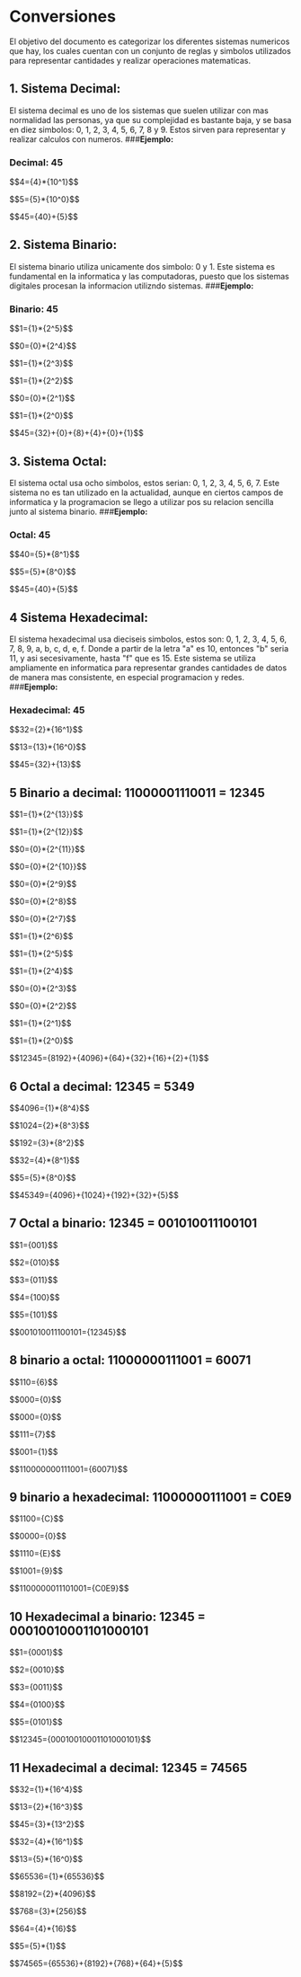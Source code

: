 # Conversiones
El objetivo del documento es categorizar los diferentes sistemas numericos que hay, los cuales cuentan con un conjunto de reglas y simbolos utilizados para representar cantidades y realizar operaciones matematicas.

## 1. Sistema Decimal:
El sistema decimal es uno de los sistemas que suelen utilizar con mas normalidad las personas, ya que su complejidad es bastante baja, y se basa en diez simbolos: 0, 1, 2, 3, 4, 5, 6, 7, 8 y 9. Estos sirven para representar y realizar calculos con numeros.
###**Ejemplo:**
### Decimal: 45

$$4=\{4}*{10^1}$$

$$5=\{5}*{10^0}$$

$$45=\{40}+{5}$$

## 2. Sistema Binario:
El sistema binario utiliza unicamente dos simbolo: 0 y 1. Este sistema es fundamental en la informatica y las computadoras, puesto que los sistemas digitales procesan la informacion utilizndo sistemas.
###**Ejemplo:**
### Binario: 45

$$1=\{1}*{2^5}$$  

$$0=\{0}*{2^4}$$

$$1=\{1}*{2^3}$$

$$1=\{1}*{2^2}$$

$$0=\{0}*{2^1}$$

$$1=\{1}*{2^0}$$

$$45=\{32}+{0}+{8}+{4}+{0}+{1}$$


## 3. Sistema Octal:
El sistema octal usa ocho simbolos, estos serian: 0, 1, 2, 3, 4, 5, 6, 7. Este sistema no es tan utilizado en la actualidad, aunque en ciertos campos de informatica y la programacion se llego a utilizar pos su relacion sencilla junto al sistema binario.
###**Ejemplo:**
### Octal: 45

$$40=\{5}*{8^1}$$

$$5=\{5}*{8^0}$$

$$45=\{40}+{5}$$

## 4 Sistema Hexadecimal:
El sistema hexadecimal usa dieciseis simbolos, estos son: 0, 1, 2, 3, 4, 5, 6, 7, 8, 9, a, b, c, d, e, f. Donde a partir de la letra "a" es 10, entonces "b" seria 11, y asi secesivamente, hasta "f" que es 15. Este sistema se utiliza ampliamente en informatica para representar grandes cantidades de datos de manera mas consistente, en especial programacion y redes.
###**Ejemplo:**
### Hexadecimal: 45

$$32=\{2}*{16^1}$$

$$13=\{13}*{16^0}$$

$$45=\{32}+{13}$$

## 5 Binario a decimal: 11000001110011 = 12345

$$1=\{1}*{2^{13}}$$  

$$1=\{1}*{2^{12}}$$

$$0=\{0}*{2^{11}}$$

$$0=\{0}*{2^{10}}$$

$$0=\{0}*{2^9}$$

$$0=\{0}*{2^8}$$

$$0=\{0}*{2^7}$$  

$$1=\{1}*{2^6}$$

$$1=\{1}*{2^5}$$

$$1=\{1}*{2^4}$$

$$0=\{0}*{2^3}$$

$$0=\{0}*{2^2}$$

$$1=\{1}*{2^1}$$

$$1=\{1}*{2^0}$$

$$12345=\{8192}+{4096}+{64}+{32}+{16}+{2}+{1}$$

## 6 Octal a decimal: 12345 = 5349

$$4096=\{1}*{8^4}$$

$$1024=\{2}*{8^3}$$

$$192=\{3}*{8^2}$$

$$32=\{4}*{8^1}$$

$$5=\{5}*{8^0}$$

$$45349=\{4096}+{1024}+{192}+{32}+{5}$$

## 7 Octal a binario: 12345 = 001010011100101

$$1=\{001}$$

$$2=\{010}$$

$$3=\{011}$$

$$4=\{100}$$

$$5=\{101}$$

$$001010011100101=\{12345}$$

## 8 binario a octal: 11000000111001 = 60071

$$110=\{6}$$

$$000=\{0}$$

$$000=\{0}$$

$$111=\{7}$$

$$001=\{1}$$

$$110000000111001=\{60071}$$

## 9 binario a hexadecimal: 11000000111001 = C0E9

$$1100=\{C}$$

$$0000=\{0}$$

$$1110=\{E}$$

$$1001=\{9}$$

$$1100000011101001=\{C0E9}$$

## 10 Hexadecimal a binario: 12345 = 00010010001101000101

$$1=\{0001}$$

$$2=\{0010}$$

$$3=\{0011}$$

$$4=\{0100}$$

$$5=\{0101}$$

$$12345=\{00010010001101000101}$$

## 11 Hexadecimal a decimal: 12345 = 74565

$$32=\{1}*{16^4}$$

$$13=\{2}*{16^3}$$

$$45=\{3}*{13^2}$$

$$32=\{4}*{16^1}$$

$$13=\{5}*{16^0}$$

$$65536=\{1}*{65536}$$

$$8192=\{2}*{4096}$$

$$768=\{3}*{256}$$

$$64=\{4}*{16}$$

$$5=\{5}*{1}$$

$$74565=\{65536}+{8192}+{768}+{64}+{5}$$
